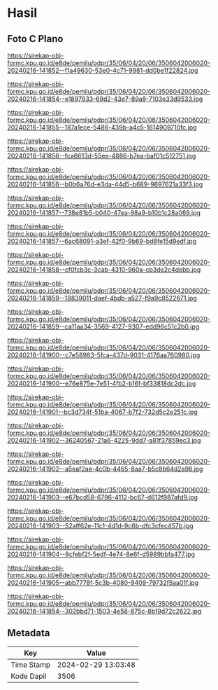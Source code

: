# Hasil

## Foto C Plano

https://sirekap-obj-formc.kpu.go.id/e8de/pemilu/pdpr/35/06/04/20/06/3506042006020-20240216-141852--f1a49630-53e0-4c71-9981-dd0be1f22824.jpg

https://sirekap-obj-formc.kpu.go.id/e8de/pemilu/pdpr/35/06/04/20/06/3506042006020-20240216-141854--e1897933-69d2-43e7-89a8-7103e33d9533.jpg

https://sirekap-obj-formc.kpu.go.id/e8de/pemilu/pdpr/35/06/04/20/06/3506042006020-20240216-141855--187a1ece-5486-439b-a4c5-1614909710fc.jpg

https://sirekap-obj-formc.kpu.go.id/e8de/pemilu/pdpr/35/06/04/20/06/3506042006020-20240216-141856--fca6613d-55ee-4886-b7ea-baf01c512751.jpg

https://sirekap-obj-formc.kpu.go.id/e8de/pemilu/pdpr/35/06/04/20/06/3506042006020-20240216-141856--b0b6a76d-e3da-44d5-b689-9697621a33f3.jpg

https://sirekap-obj-formc.kpu.go.id/e8de/pemilu/pdpr/35/06/04/20/06/3506042006020-20240216-141857--738e81b5-b040-47ea-98a9-b10b1c28a069.jpg

https://sirekap-obj-formc.kpu.go.id/e8de/pemilu/pdpr/35/06/04/20/06/3506042006020-20240216-141857--6ac68091-a3ef-42f0-9b69-bd8fe15d9edf.jpg

https://sirekap-obj-formc.kpu.go.id/e8de/pemilu/pdpr/35/06/04/20/06/3506042006020-20240216-141858--cf0fcb3c-3cab-4310-960a-cb3de2c4debb.jpg

https://sirekap-obj-formc.kpu.go.id/e8de/pemilu/pdpr/35/06/04/20/06/3506042006020-20240216-141859--18839011-daef-4bdb-a527-f9a9c8522671.jpg

https://sirekap-obj-formc.kpu.go.id/e8de/pemilu/pdpr/35/06/04/20/06/3506042006020-20240216-141859--ca11aa34-3569-4127-9307-edd96c51c2b0.jpg

https://sirekap-obj-formc.kpu.go.id/e8de/pemilu/pdpr/35/06/04/20/06/3506042006020-20240216-141900--c7e58983-5fca-437d-9031-4176aa760980.jpg

https://sirekap-obj-formc.kpu.go.id/e8de/pemilu/pdpr/35/06/04/20/06/3506042006020-20240216-141900--e76e875e-7e51-4fb2-b16f-bf33818dc2dc.jpg

https://sirekap-obj-formc.kpu.go.id/e8de/pemilu/pdpr/35/06/04/20/06/3506042006020-20240216-141901--bc3d734f-51ba-4067-b7f2-732d5c2e251c.jpg

https://sirekap-obj-formc.kpu.go.id/e8de/pemilu/pdpr/35/06/04/20/06/3506042006020-20240216-141902--36240567-21a6-4225-9dd7-a81f37859ec3.jpg

https://sirekap-obj-formc.kpu.go.id/e8de/pemilu/pdpr/35/06/04/20/06/3506042006020-20240216-141902--a5eaf2ae-4c0b-4465-8aa7-b5c8b64d2a96.jpg

https://sirekap-obj-formc.kpu.go.id/e8de/pemilu/pdpr/35/06/04/20/06/3506042006020-20240216-141903--e67bcd58-6796-4112-bc67-d612f987afd9.jpg

https://sirekap-obj-formc.kpu.go.id/e8de/pemilu/pdpr/35/06/04/20/06/3506042006020-20240216-141903--52aff62e-11c1-4d1d-9c6b-dfc3cfec457b.jpg

https://sirekap-obj-formc.kpu.go.id/e8de/pemilu/pdpr/35/06/04/20/06/3506042006020-20240216-141904--8cfebf2f-5edf-4e74-8e6f-d5989bbfa477.jpg

https://sirekap-obj-formc.kpu.go.id/e8de/pemilu/pdpr/35/06/04/20/06/3506042006020-20240216-141905--abb7778f-5c3b-4080-9409-79732f5aa01f.jpg

https://sirekap-obj-formc.kpu.go.id/e8de/pemilu/pdpr/35/06/04/20/06/3506042006020-20240216-141854--302bbd71-1503-4e58-875c-8b19d72c2622.jpg


## Metadata

| Key        | Value               |
| ---------- | ------------------- |
| Time Stamp | 2024-02-29 13:03:48 |
| Kode Dapil | 3506                |



